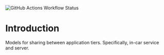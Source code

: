 ![GitHub Actions Workflow Status](https://img.shields.io/github/actions/workflow/status/big-mission-motorsports/drivesync-shared/build.yml)
# Introduction 
Models for sharing between application tiers. Specifically, in-car service and server.